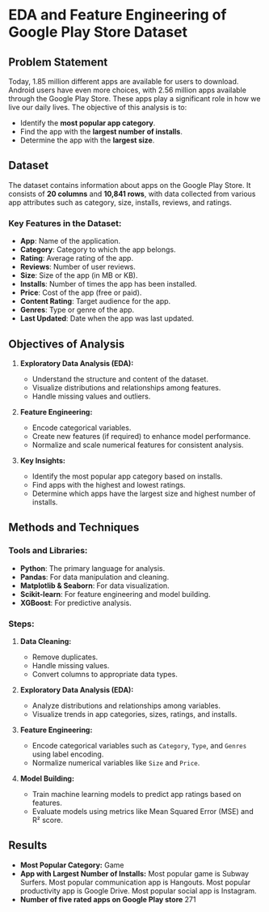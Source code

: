 # EDA and Feature Engineering of Google Play Store Dataset

## Problem Statement

Today, 1.85 million different apps are available for users to download. Android users have even more choices, with 2.56 million apps available through the Google Play Store. These apps play a significant role in how we live our daily lives. The objective of this analysis is to:

- Identify the **most popular app category**.
- Find the app with the **largest number of installs**.
- Determine the app with the **largest size**.

## Dataset

The dataset contains information about apps on the Google Play Store. It consists of **20 columns** and **10,841 rows**, with data collected from various app attributes such as category, size, installs, reviews, and ratings.

### Key Features in the Dataset:
- **App**: Name of the application.
- **Category**: Category to which the app belongs.
- **Rating**: Average rating of the app.
- **Reviews**: Number of user reviews.
- **Size**: Size of the app (in MB or KB).
- **Installs**: Number of times the app has been installed.
- **Price**: Cost of the app (free or paid).
- **Content Rating**: Target audience for the app.
- **Genres**: Type or genre of the app.
- **Last Updated**: Date when the app was last updated.

## Objectives of Analysis

1. **Exploratory Data Analysis (EDA):**
   - Understand the structure and content of the dataset.
   - Visualize distributions and relationships among features.
   - Handle missing values and outliers.

2. **Feature Engineering:**
   - Encode categorical variables.
   - Create new features (if required) to enhance model performance.
   - Normalize and scale numerical features for consistent analysis.

3. **Key Insights:**
   - Identify the most popular app category based on installs.
   - Find apps with the highest and lowest ratings.
   - Determine which apps have the largest size and highest number of installs.

## Methods and Techniques

### Tools and Libraries:
- **Python**: The primary language for analysis.
- **Pandas**: For data manipulation and cleaning.
- **Matplotlib & Seaborn**: For data visualization.
- **Scikit-learn**: For feature engineering and model building.
- **XGBoost**: For predictive analysis.

### Steps:
1. **Data Cleaning:**
   - Remove duplicates.
   - Handle missing values.
   - Convert columns to appropriate data types.

2. **Exploratory Data Analysis (EDA):**
   - Analyze distributions and relationships among variables.
   - Visualize trends in app categories, sizes, ratings, and installs.

3. **Feature Engineering:**
   - Encode categorical variables such as `Category`, `Type`, and `Genres` using label encoding.
   - Normalize numerical variables like `Size` and `Price`.

4. **Model Building:**
   - Train machine learning models to predict app ratings based on features.
   - Evaluate models using metrics like Mean Squared Error (MSE) and R² score.

## Results

- **Most Popular Category:** Game
- **App with Largest Number of Installs:**
   Most popular game is Subway Surfers.
   Most popular communication app is Hangouts.
   Most popular productivity app is Google Drive.
   Most popular social app is Instagram.
- **Number of five rated apps on Google Play store** 271

